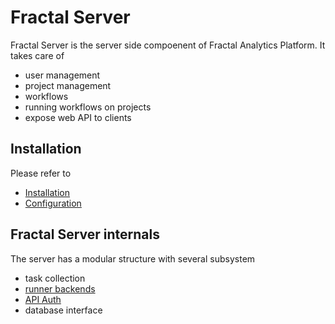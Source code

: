 # Fractal Server

Fractal Server is the server side compoenent of Fractal Analytics Platform. It
takes care of

* user management
* project management
* workflows
* running workflows on projects
* expose web API to clients

## Installation

Please refer to

* [Installation](../installation.md)
* [Configuration](../configuration.md)

## Fractal Server internals

The server has a modular structure with several subsystem

* task collection
* [runner backends](runners/index.md)
* [API Auth](./auth.md)
* database interface
